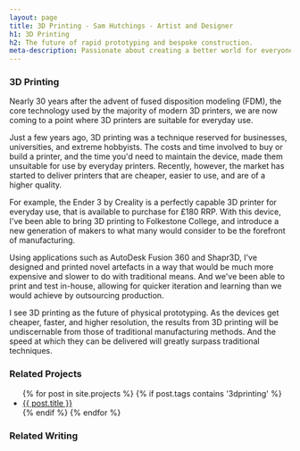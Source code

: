 ```yaml
---
layout: page
title: 3D Printing - Sam Hutchings - Artist and Designer
h1: 3D Printing
h2: The future of rapid prototyping and bespoke construction.
meta-description: Passionate about creating a better world for everyone, through making great experiences. Open to opportunities.
---
```


<section class="mainContent">
  <div class="container">
    <h3>3D Printing</h3>
    <p>Nearly 30 years after the advent of fused disposition modeling (FDM), the core technology used by the majority of modern 3D printers, we are now coming to a point where 3D printers are suitable for everyday use.</p>
    <p>Just a few years ago, 3D printing was a technique reserved for businesses, universities, and extreme hobbyists. The costs and time involved to buy or build a printer, and the time you'd need to maintain the device, made them unsuitable for use by everyday printers. Recently, however, the market has started to deliver printers that are cheaper, easier to use, and are of a higher quality.</p>
    <p>For example, the Ender 3 by Creality is a perfectly capable 3D printer for everyday use, that is available to purchase for £180 RRP. With this device, I've been able to bring 3D printing to Folkestone College, and introduce a new generation of makers to what many would consider to be the forefront of manufacturing.</p>
    <p>Using applications such as AutoDesk Fusion 360 and Shapr3D, I've designed and printed novel artefacts in a way that would be much more expensive and slower to do with traditional means. And we've been able to print and test in-house, allowing for quicker iteration and learning than we would achieve by outsourcing production.</p>
    <p>I see 3D printing as the future of physical prototyping. As the devices get cheaper, faster, and higher resolution, the results from 3D printing will be undiscernable from those of traditional manufacturing methods. And the speed at which they can be delivered will greatly surpass traditional techniques.</p>
  </div>
</section>
<section id="s-relatedProjects">
  <div class="container" id="c-relatedProjects">
    <h3>Related Projects</h3>
    <ul>
      {% for post in site.projects %}
       {% if post.tags contains '3dprinting' %}
        <li>
          <a href="{{ post.url }}">{{ post.title }}</a>
        </li>
        {% endif %}
      {% endfor %}
    </ul>
  </div>
</section>
<section id="s-relatedWriting">
  <div class="container" id="c-relatedWriting">
    <h3>Related Writing</h3>
  </div>
</section>
